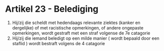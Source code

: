 # Artikel 23 - Belediging

1. Hij/zij die scheldt met hedendaags relevante ziektes (kanker en dergelijke) of met racistische opmerkingen, of andere ongepaste opmerkingen, wordt gestraft met een straf volgense de 7e catagorie
2. Hij/zij die iemand beledigt op een milde manier ( wordt bepaald door een staflid ) wordt bestraft volgens de 4 catagorie
